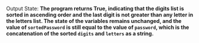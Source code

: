 Output State: **The program returns True, indicating that the digits list is sorted in ascending order and the last digit is not greater than any letter in the letters list. The state of the variables remains unchanged, and the value of `sortedPassword` is still equal to the value of `password`, which is the concatenation of the sorted `digits` and `letters` as a string.**